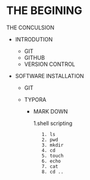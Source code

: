 # THE BEGINING

THE CONCULSION  

- INTRODUTION

  - GIT 
  - GITHUB 
  - VERSION CONTROL

- SOFTWARE INSTALLATION

  - GIT 

  - TYPORA

    - MARK DOWN 

      1.shell scripting

             1. ls
             2. pwd
             3. mkdir
             4. cd
             5. touch
             6. echo
             7. cat
             8. cd ..